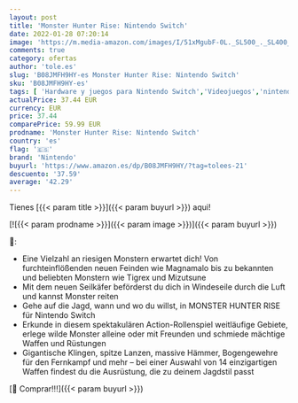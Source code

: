```yaml
---
layout: post
title: 'Monster Hunter Rise: Nintendo Switch'
date: 2022-01-28 07:20:14
image: 'https://m.media-amazon.com/images/I/51xMgubF-0L._SL500_._SL400_.jpg'
comments: true
category: ofertas
author: 'tole.es'
slug: 'B08JMFH9HY-es Monster Hunter Rise: Nintendo Switch'
sku: 'B08JMFH9HY-es'
tags: [ 'Hardware y juegos para Nintendo Switch','Videojuegos','nintendo', ]
actualPrice: 37.44 EUR
currency: EUR
price: 37.44
comparePrice: 59.99 EUR
prodname: 'Monster Hunter Rise: Nintendo Switch'
country: 'es'
flag: '🇪🇸'
brand: 'Nintendo'
buyurl: 'https://www.amazon.es/dp/B08JMFH9HY/?tag=tolees-21'
descuento: '37.59'
average: '42.29'
---
```


Tienes [{{< param title >}}]({{< param buyurl >}}) aqui!

[![{{< param prodname >}}]({{< param image >}})]({{< param buyurl >}})

🔎:

- Eine Vielzahl an riesigen Monstern erwartet dich! Von furchteinflößenden neuen Feinden wie Magnamalo bis zu bekannten und beliebten Monstern wie Tigrex und Mizutsune
- Mit dem neuen Seilkäfer beförderst du dich in Windeseile durch die Luft und kannst Monster reiten
- Gehe auf die Jagd, wann und wo du willst, in MONSTER HUNTER RISE für Nintendo Switch
- Erkunde in diesem spektakulären Action-Rollenspiel weitläufige Gebiete, erlege wilde Monster alleine oder mit Freunden und schmiede mächtige Waffen und Rüstungen
- Gigantische Klingen, spitze Lanzen, massive Hämmer, Bogengewehre für den Fernkampf und mehr – bei einer Auswahl von 14 einzigartigen Waffen findest du die Ausrüstung, die zu deinem Jagdstil passt

[🛒 Comprar!!!]({{< param buyurl >}})
